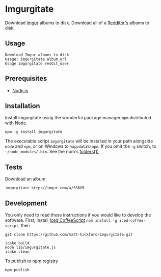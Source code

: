 Imgurgitate
=========

Download [Imgur](http://imgur.com) albums to disk. Download all of a [Redditor's](http://www.reddit.com/) albums to disk.

Usage
----

    Download Imgur albums to disk
    Usage: imgurgitate album_url
    Usage imgurgitate reddit_user

Prerequisites
----------

* [Node.js](http://nodejs.org/)

Installation
----------

Install imgurgitate using the wonderful package manager `npm` distributed with Node.

    npm -g install imgurgitate

The executable script `imgurgitate` will be installed in your path alongside `node` and `npm`, or on Windows to `%appdata%\npm`. If you omit the `-g` switch, to `~/node_modules/.bin`. See the npm's [folders(1)](http://npmjs.org/doc/folders.html)
   
Tests
-----

Download an album:

    imgurgitate http://imgur.com/a/SS6V5
   

   
Development
----

You only need to read these instructions if you would like to develop the software. First, install [Iced CoffeeScript](http://maxtaco.github.com/coffee-script/) `npm install -g iced-coffee-script`, then

    git clone https://github.com/matt-hickford/imgurgitate.git
    
    icake build
    node lib/imgurgitate.js
    icake clean

To publish to [npm registry](https://new.npmjs.org/package/imgurgitate)
    
    npm publish
